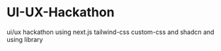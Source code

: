 # UI-UX-Hackathon
ui/ux hackathon  using next.js tailwind-css custom-css and shadcn and using library
